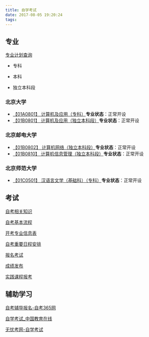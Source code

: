 ```yaml
---
title: 自学考试
date: 2017-08-05 19:20:24
tags:
---
```


## 专业

[专业计划查询](http://zkxcx.bjeea.cn/portal/zhxxcx.jsp)

- 专科

- 本科
- 独立本科段

### 北京大学 

- [【01A0801】 计算机及应用（专科）](http://zkxcx.bjeea.cn/portal/kszylb.jsp?zydm=01A0801&tab=1)**专业状态**：正常开设
- [【01B0801】 计算机及应用（独立本科段）](http://zkxcx.bjeea.cn/portal/kszylb.jsp?zydm=01B0801&tab=1)**专业状态**：正常开设

### 北京邮电大学 

- [【01B0802】 计算机网络（独立本科段）](http://zkxcx.bjeea.cn/portal/kszylb.jsp?zydm=01B0802&tab=1)**专业状态**：正常开设
- [【01B0810】 计算机信息管理（独立本科段）](http://zkxcx.bjeea.cn/portal/kszylb.jsp?zydm=01B0810&tab=1)**专业状态**：正常开设

### 北京师范大学

- [【01C0501】 汉语言文学（基础科）（专科）](http://zkxcx.bjeea.cn/portal/kszylb.jsp?zydm=01C0501&tab=1)**专业状态**：正常开设

## 考试

[自考相关知识](https://www.bjeea.cn/html/selfstudy/rdwt/zkzs/)

[自考基本流程](https://www.bjeea.cn/html/selfstudy/rdwt/zklc/)

[开考专业信息表](https://www.bjeea.cn/html/selfstudy/zyxx/kkzy/)

[自考重要日程安排](https://www.bjeea.cn/html/selfstudy/dywz/2017/0901/67907.html)

[报名考试](https://www.bjeea.cn/html/selfstudy/rdwt/bmks/)

[成绩发布](https://www.bjeea.cn/html/selfstudy/cjfb/)

[实践课程报考](https://www.bjeea.cn/html/selfstudy/bmks/fbs/)

## 辅助学习

[自考辅导报名-自考365网](http://www.zikao365.com/zhuanye/)

[自学考试_中国教育在线](http://zikao.eol.cn/)

[无忧考网-自学考试](https://www.51test.net/zikao/)